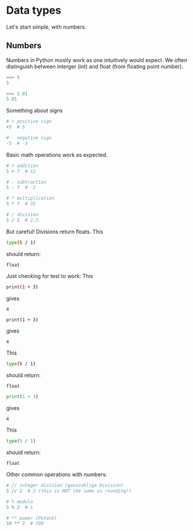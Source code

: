 # Data types

Let's start simple, with numbers.
## Numbers

Numbers in Python mostly work as one intuitively would expect.
We often distinguish between interger (int) and float (from floating point number).
```py
>>> 5
5

>>> 5.01
5.01
```

Something about signs
```python
# + positive sign
+5  # 5

# - negative sign
-5  # -5
```

Basic math operations work as expected.
```python
# + addition
5 + 7  # 12

# - subtraction
5 - 7  # -2

# * multiplication
5 * 7  # 35

# / division
5 / 2  # 2.5
```

But careful! Divisions return floats.
This
```bash
type(5 / 1)
```
should return:
<!--pytest-codeblocks:expected-output-->
```
float
```

Just checking for test to work:
This
```bash
print(1 + 3)
```
gives
<!--pytest-codeblocks:expected-output-->
```
4
```

```sh
print(1 + 3)
```
gives
<!--pytest-codeblocks:expected-output-->
```
4
```

This
```sh
type(5 / 1)
```
should return:
<!--pytest-codeblocks:expected-output-->
```
float
```
```python
print(1 + 3)
```
gives
<!--pytest-codeblocks:expected-output-->
```
4
```

This
```python
type(5 / 1)
```
should return:
<!--pytest-codeblocks:expected-output-->
```
float
```


Other common operations with numbers:
```python
# // integer division (ganzzahlige Division)
5 // 2  # 2 (this is NOT the same as rounding!)

# % modulo
5 % 2  # 1

# ** power (Potenz)
10 ** 2  # 100
```
